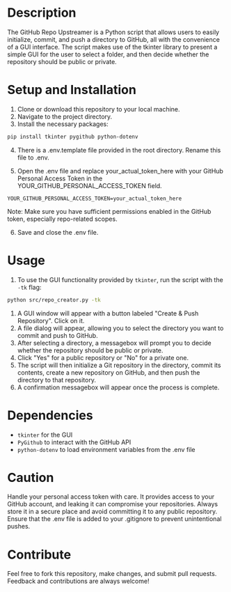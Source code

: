 # Description

The GitHub Repo Upstreamer is a Python script that allows users to easily initialize, commit, and push a directory to GitHub, all with the convenience of a GUI interface. The script makes use of the tkinter library to present a simple GUI for the user to select a folder, and then decide whether the repository should be public or private.

# Setup and Installation
1. Clone or download this repository to your local machine.
2. Navigate to the project directory.
3. Install the necessary packages:

```bash
pip install tkinter pygithub python-dotenv
```

4. There is a .env.template file provided in the root directory. Rename this file to .env.

5. Open the .env file and replace your_actual_token_here with your GitHub Personal Access Token in the YOUR_GITHUB_PERSONAL_ACCESS_TOKEN field.

```env
YOUR_GITHUB_PERSONAL_ACCESS_TOKEN=your_actual_token_here
```
Note: Make sure you have sufficient permissions enabled in the GitHub token, especially repo-related scopes.

6. Save and close the .env file.

# Usage

1. To use the GUI functionality provided by `tkinter`, run the script with the `-tk` flag:

```bash
python src/repo_creator.py -tk
```
1. A GUI window will appear with a button labeled "Create & Push Repository". Click on it.
2. A file dialog will appear, allowing you to select the directory you want to commit and push to GitHub.
3. After selecting a directory, a messagebox will prompt you to decide whether the repository should be public or private.
4. Click "Yes" for a public repository or "No" for a private one.
5. The script will then initialize a Git repository in the directory, commit its contents, create a new repository on GitHub, and then push the directory to that repository.
6. A confirmation messagebox will appear once the process is complete.

# Dependencies

- `tkinter` for the GUI
- `PyGithub` to interact with the GitHub API
- `python-dotenv` to load environment variables from the .env file

# Caution

Handle your personal access token with care. It provides access to your GitHub account, and leaking it can compromise your repositories. Always store it in a secure place and avoid committing it to any public repository. Ensure that the .env file is added to your .gitignore to prevent unintentional pushes.

# Contribute

Feel free to fork this repository, make changes, and submit pull requests. Feedback and contributions are always welcome!
